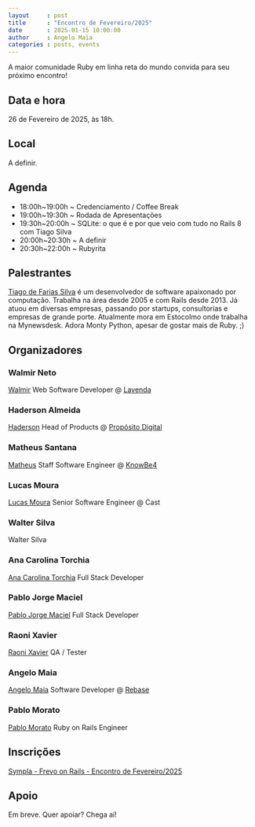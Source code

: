 ```yaml
---
layout     : post
title      : "Encontro de Fevereiro/2025"
date       : 2025-01-15 10:00:00
author     : Angelo Maia
categories : posts, events
---
```


A maior comunidade Ruby em linha reta do mundo convida para seu próximo encontro!

## Data e hora

26 de Fevereiro de 2025, às 18h.

## Local

A definir.

## Agenda

- 18:00h~19:00h ~ Credenciamento / Coffee Break
- 19:00h~19:30h ~ Rodada de Apresentações
- 19:30h~20:00h ~ SQLite: o que é e por que veio com tudo no Rails 8 com Tiago Silva
- 20:00h~20:30h ~ A definir
- 20:30h~22:00h ~ Rubyrita

## Palestrantes

[Tiago de Farias Silva](https://www.linkedin.com/in/tiagofsilva/) é um desenvolvedor de software apaixonado por computação.
Trabalha na área desde 2005 e com Rails desde 2013. Já atuou em diversas empresas, passando por startups, consultorias e empresas de grande porte. Atualmente mora em Estocolmo onde trabalha na Mynewsdesk. Adora Monty Python, apesar de gostar mais de Ruby. ;)

## Organizadores

### Walmir Neto

[Walmir](https://walmir.dev) Web Software Developer @ [Lavenda](https://lavenda.com.br)

### Haderson Almeida

[Haderson](https://www.linkedin.com/in/haderson-almeida-5056b35b) Head of Products @ [Propósito Digital](https://www.linkedin.com/company/proposito-digital)

### Matheus Santana

[Matheus](https://embs.github.io) Staff Software Engineer @ [KnowBe4](https://www.knowbe4.com)

### Lucas Moura

[Lucas Moura](https://www.linkedin.com/in/lucas-santana-moura/) Senior Software Engineer @ Cast

### Walter Silva

Walter Silva

### Ana Carolina Torchia

[Ana Carolina Torchia](https://www.linkedin.com/in/ana-carolina-torchia/) Full Stack Developer

### Pablo Jorge Maciel

[Pablo Jorge Maciel](https://www.linkedin.com/in/pjmaciel/) Full Stack Developer

### Raoni Xavier

[Raoni Xavier](https://www.linkedin.com/in/raoni-xavier/) QA / Tester

### Angelo Maia

[Angelo Maia](https://www.linkedin.com/in/angelo-jamil-maia/) Software Developer @ [Rebase](https://rebase.com.br)

### Pablo Morato

[Pablo Morato](https://www.linkedin.com/in/pablomorato1/) Ruby on Rails Engineer

## Inscrições

[Sympla - Frevo on Rails - Encontro de Fevereiro/2025](https://www.sympla.com.br/evento/frevo-on-rails-encontro-de-fevereiro-2025/2812100)

## Apoio

Em breve. Quer apoiar? Chega aí!
